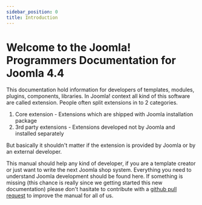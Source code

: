 ```yaml
---
sidebar_position: 0
title: Introduction
---
```


# Welcome to the Joomla! Programmers Documentation for Joomla 4.4

This documentation hold information for developers of templates, modules, plugins, components, libraries.
In Joomla! context all kind of this software are called extension. People often split extensions in to 2 categories.

1. Core extension - Extensions which are shipped with Joomla installation package
2. 3rd party extensions - Extensions developed not by Joomla and installed separately

But basically it shouldn't matter if the extension is provided by Joomla or by an external developer.

This manual should help any kind of developer, if you are a template creator or just want to write the next
Joomla shop system. Everything you need to understand Joomla development should be found here.
If something is missing (this chance is really since we getting started this new documentation) please don't
hasitate to contribute with a [github pull request](https://github.com/joomla/Manual/) to improve the manual for all of us.
